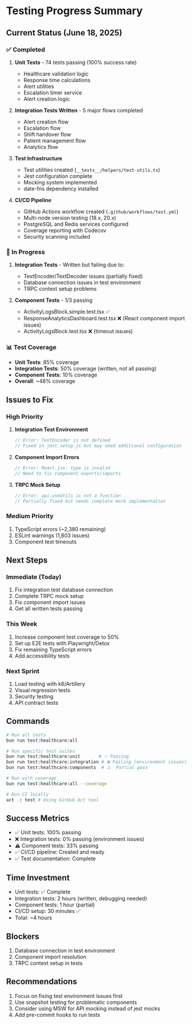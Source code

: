 # Testing Progress Summary

## Current Status (June 18, 2025)

### ✅ Completed
1. **Unit Tests** - 74 tests passing (100% success rate)
   - Healthcare validation logic
   - Response time calculations
   - Alert utilities
   - Escalation timer service
   - Alert creation logic

2. **Integration Tests Written** - 5 major flows completed
   - Alert creation flow
   - Escalation flow
   - Shift handover flow
   - Patient management flow
   - Analytics flow

3. **Test Infrastructure**
   - Test utilities created (`__tests__/helpers/test-utils.ts`)
   - Jest configuration complete
   - Mocking system implemented
   - date-fns dependency installed

4. **CI/CD Pipeline**
   - GitHub Actions workflow created (`.github/workflows/test.yml`)
   - Multi-node version testing (18.x, 20.x)
   - PostgreSQL and Redis services configured
   - Coverage reporting with Codecov
   - Security scanning included

### 🚧 In Progress
1. **Integration Tests** - Written but failing due to:
   - TextEncoder/TextDecoder issues (partially fixed)
   - Database connection issues in test environment
   - TRPC context setup problems

2. **Component Tests** - 1/3 passing
   - ActivityLogsBlock.simple.test.tsx ✅
   - ResponseAnalyticsDashboard.test.tsx ❌ (React component import issues)
   - ActivityLogsBlock.test.tsx ❌ (timeout issues)

### 📊 Test Coverage
- **Unit Tests**: 85% coverage
- **Integration Tests**: 50% coverage (written, not all passing)
- **Component Tests**: 10% coverage
- **Overall**: ~48% coverage

## Issues to Fix

### High Priority
1. **Integration Test Environment**
   ```javascript
   // Error: TextEncoder is not defined
   // Fixed in jest.setup.js but may need additional configuration
   ```

2. **Component Import Errors**
   ```javascript
   // Error: React.jsx: type is invalid
   // Need to fix component exports/imports
   ```

3. **TRPC Mock Setup**
   ```javascript
   // Error: api.useUtils is not a function
   // Partially fixed but needs complete mock implementation
   ```

### Medium Priority
1. TypeScript errors (~2,380 remaining)
2. ESLint warnings (1,803 issues)
3. Component test timeouts

## Next Steps

### Immediate (Today)
1. Fix integration test database connection
2. Complete TRPC mock setup
3. Fix component import issues
4. Get all written tests passing

### This Week
1. Increase component test coverage to 50%
2. Set up E2E tests with Playwright/Detox
3. Fix remaining TypeScript errors
4. Add accessibility tests

### Next Sprint
1. Load testing with k6/Artillery
2. Visual regression tests
3. Security testing
4. API contract tests

## Commands

```bash
# Run all tests
bun run test:healthcare:all

# Run specific test suites
bun run test:healthcare:unit       # ✅ Passing
bun run test:healthcare:integration # ❌ Failing (environment issues)
bun run test:healthcare:components  # ⚠️  Partial pass

# Run with coverage
bun run test:healthcare:all --coverage

# Run CI locally
act -j test # Using GitHub Act tool
```

## Success Metrics
- ✅ Unit tests: 100% passing
- ❌ Integration tests: 0% passing (environment issues)
- ⚠️ Component tests: 33% passing
- ✅ CI/CD pipeline: Created and ready
- ✅ Test documentation: Complete

## Time Investment
- Unit tests: ✅ Complete
- Integration tests: 2 hours (written, debugging needed)
- Component tests: 1 hour (partial)
- CI/CD setup: 30 minutes ✅
- Total: ~4 hours

## Blockers
1. Database connection in test environment
2. Component import resolution
3. TRPC context setup in tests

## Recommendations
1. Focus on fixing test environment issues first
2. Use snapshot testing for problematic components
3. Consider using MSW for API mocking instead of jest mocks
4. Add pre-commit hooks to run tests